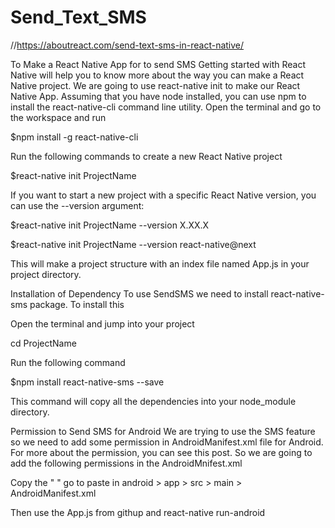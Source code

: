 # Send_Text_SMS
//https://aboutreact.com/send-text-sms-in-react-native/

To Make a React Native App for to send SMS
Getting started with React Native will help you to know more about the way you can make a React Native project. We are going to use react-native init to make our React Native App. Assuming that you have node installed, you can use npm to install the react-native-cli command line utility. Open the terminal and go to the workspace and run


$npm install -g react-native-cli

Run the following commands to create a new React Native project


$react-native init ProjectName

If you want to start a new project with a specific React Native version, you can use the --version argument:


$react-native init ProjectName --version X.XX.X

$react-native init ProjectName --version react-native@next

This will make a project structure with an index file named App.js in your project directory.

Installation of Dependency
To use SendSMS we need to install react-native-sms package. To install this

Open the terminal and jump into your project


cd ProjectName

Run the following command


$npm install react-native-sms --save

This command will copy all the dependencies into your node_module directory.


Permission to Send SMS for Android
We are trying to use the SMS feature so we need to add some permission in AndroidManifest.xml file for Android. For more about the permission, you can see this post.
So we are going to add the following permissions in the AndroidMnifest.xml

Copy the  " <uses-permission android:name="android.permission.READ_SMS"/> "  go to paste in   android > app > src > main > AndroidManifest.xml

Then use the App.js from githup and react-native run-android
